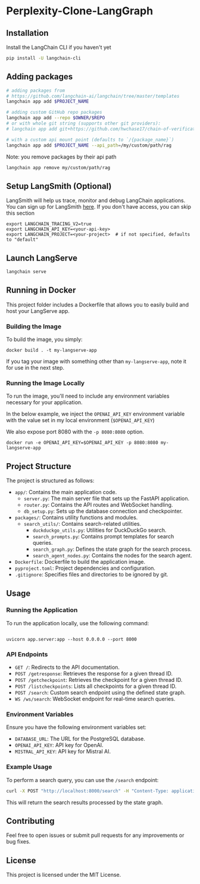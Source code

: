 # Perplexity-Clone-LangGraph

## Installation

Install the LangChain CLI if you haven't yet

```bash
pip install -U langchain-cli
```

## Adding packages

```bash
# adding packages from 
# https://github.com/langchain-ai/langchain/tree/master/templates
langchain app add $PROJECT_NAME

# adding custom GitHub repo packages
langchain app add --repo $OWNER/$REPO
# or with whole git string (supports other git providers):
# langchain app add git+https://github.com/hwchase17/chain-of-verification

# with a custom api mount point (defaults to `/{package_name}`)
langchain app add $PROJECT_NAME --api_path=/my/custom/path/rag
```

Note: you remove packages by their api path

```bash
langchain app remove my/custom/path/rag
```

## Setup LangSmith (Optional)
LangSmith will help us trace, monitor and debug LangChain applications. 
You can sign up for LangSmith [here](https://smith.langchain.com/). 
If you don't have access, you can skip this section

```shell
export LANGCHAIN_TRACING_V2=true
export LANGCHAIN_API_KEY=<your-api-key>
export LANGCHAIN_PROJECT=<your-project>  # if not specified, defaults to "default"
```

## Launch LangServe

```bash
langchain serve
```

## Running in Docker

This project folder includes a Dockerfile that allows you to easily build and host your LangServe app.

### Building the Image

To build the image, you simply:

```shell
docker build . -t my-langserve-app
```

If you tag your image with something other than `my-langserve-app`,
note it for use in the next step.

### Running the Image Locally

To run the image, you'll need to include any environment variables
necessary for your application.

In the below example, we inject the `OPENAI_API_KEY` environment
variable with the value set in my local environment
(`$OPENAI_API_KEY`)

We also expose port 8080 with the `-p 8080:8080` option.

```shell
docker run -e OPENAI_API_KEY=$OPENAI_API_KEY -p 8080:8080 my-langserve-app
```

## Project Structure

The project is structured as follows:

- `app/`: Contains the main application code.
  - `server.py`: The main server file that sets up the FastAPI application.
  - `router.py`: Contains the API routes and WebSocket handling.
  - `db_setup.py`: Sets up the database connection and checkpointer.
- `packages/`: Contains utility functions and modules.
  - `search_utils/`: Contains search-related utilities.
    - `duckduckgo_utils.py`: Utilities for DuckDuckGo search.
    - `search_prompts.py`: Contains prompt templates for search queries.
    - `search_graph.py`: Defines the state graph for the search process.
    - `search_agent_nodes.py`: Contains the nodes for the search agent.
- `Dockerfile`: Dockerfile to build the application image.
- `pyproject.toml`: Project dependencies and configuration.
- `.gitignore`: Specifies files and directories to be ignored by git.

## Usage

### Running the Application

To run the application locally, use the following command:

```shell

uvicorn app.server:app --host 0.0.0.0 --port 8000
```

### API Endpoints

- `GET /`: Redirects to the API documentation.
- `POST /getresponse`: Retrieves the response for a given thread ID.
- `POST /getcheckpoint`: Retrieves the checkpoint for a given thread ID.
- `POST /listcheckpoints`: Lists all checkpoints for a given thread ID.
- `POST /search`: Custom search endpoint using the defined state graph.
- `WS /ws/search`: WebSocket endpoint for real-time search queries.

### Environment Variables

Ensure you have the following environment variables set:

- `DATABASE_URL`: The URL for the PostgreSQL database.
- `OPENAI_API_KEY`: API key for OpenAI.
- `MISTRAL_API_KEY`: API key for Mistral AI.

### Example Usage

To perform a search query, you can use the `/search` endpoint:

```bash
curl -X POST "http://localhost:8000/search" -H "Content-Type: application/json" -d '{"query": "What is the capital of France?", "thread_id": "12345"}'
```

This will return the search results processed by the state graph.

## Contributing

Feel free to open issues or submit pull requests for any improvements or bug fixes.

## License

This project is licensed under the MIT License.
